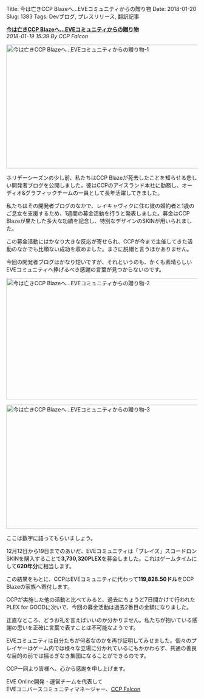 Title: 今は亡きCCP Blazeへ…EVEコミュニティからの贈り物
Date: 2018-01-20
Slug: 1383
Tags: Devブログ, プレスリリース, 翻訳記事

<p class="lead"><strong><a href="https://community.eveonline.com/news/dev-blogs/a-tribute-to-ccp-blaze-an-incredible-community-effort/">今は亡きCCP Blazeへ…EVEコミュニティからの贈り物</a></strong><br/>
<em>2018-01-19 15:39 By CCP Falcon</em></p>
<p style="margin-bottom: 1em;"><img alt="今は亡きCCP Blazeへ…EVEコミュニティからの贈り物-1" class="alignnone" height="326" src="https://evekatsu.github.io/parrot-archives/images/1383-1.jpg" width="580"/></p>
<p>ホリデーシーズンの少し前、私たちはCCP Blazeが死去したことを知らせる悲しい開発者ブログを公開しました。彼はCCPのアイスランド本社に勤務し、オーディオ&amp;グラフィックチームの一員として長年活躍してきました。</p>
<p>私たちはその開発者ブログのなかで、レイキャヴィクに住む彼の婚約者と1歳のご息女を支援するため、1週間の募金活動を行うと発表しました。募金はCCP Blazeが果たした多大な功績を記念し、特別なデザインのSKINが用いられました。</p>
<p>この募金活動にはかなり大きな反応が寄せられ、CCPが今まで主催してきた活動のなかでも比類ない成功を収めました。まさに脱帽と言うほかありません。</p>
<p>今回の開発者ブログはかなり短いですが、それというのも、かくも素晴らしいEVEコミュニティへ捧げるべき感謝の言葉が見つからないのです。</p>
<p style="margin-bottom: 1em;"><img alt="今は亡きCCP Blazeへ…EVEコミュニティからの贈り物-2" class="alignnone" height="319" src="https://evekatsu.github.io/parrot-archives/images/1383-2.jpg" width="580"/></p>
<p style="margin-bottom: 1em;"><img alt="今は亡きCCP Blazeへ…EVEコミュニティからの贈り物-3" class="alignnone" height="327" src="https://evekatsu.github.io/parrot-archives/images/1383-3.jpg" width="580"/></p>
<p>ここは数字に語ってもらいましょう。</p>
<p>12月12日から19日までのあいだ、EVEコミュニティは「ブレイズ」スコードロンSKINを購入することで<strong>3,730,320PLEX</strong>を募金しました。これはゲームタイムにして<strong>620年分</strong>に相当します。</p>
<p>この結果をもとに、CCPはEVEコミュニティに代わって<strong>119,828.50ドル</strong>をCCP Blazeの家族へ寄付します。</p>
<p>CCPが実施した他の活動と比べてみると、過去にちょうど7日間かけて行われたPLEX for GOODに次いで、今回の募金活動は過去2番目の金額になりました。</p>
<p>正直なところ、どうお礼を言えばいいのか分かりません。私たちが抱いている感謝の思いを正確に言葉で表すことは不可能なようです。</p>
<p>EVEコミュニティは自分たちが何者なのかを再び証明してみせました。個々のプレイヤーはゲーム内では様々な立場に分かれているにもかかわらず、共通の善良な目的の前では揺るぎなき集団になることができるのです。</p>
<p>CCP一同より皆様へ、心から感謝を申し上げます。</p>
<p>EVE Online開発・運営チームを代表して<br/>
EVEユニバースコミュニティマネージャー、<a href="https://twitter.com/CCP_Falcon">CCP Falcon</a></p>

